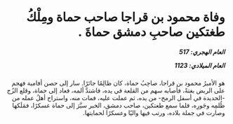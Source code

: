 <h1 dir="rtl">وفاة محمود بن قراجا صاحب حماة ومِلْكُ طغتكين صاحبِ دمشق حماةَ .</h1>

<h5 dir="rtl">العام الهجري:  517

العام الميلادي: 1123

</h5>

<p dir="rtl">هو الأميرُ محمود بن قراجا، صاحِبُ حماة، كان ظالِمًا جائرًا. سار إلى حصن أفامية فهجم على الربض بغتةً، فأصابه سهم من القلعة في يده، فاشتدَّ ألمه، فعاد إلى حماة، وقلع الزُج -الحديدة في أسفل الرمح- من يده، ثم عملت عليه، فمات منه، واستراح أهلُ عمله من ظُلمِه وجَورِه، فلما سمع طغتكين، صاحب دمشق، الخبر سيَّرَ إلى حماة عسكرًا، فمَلَكها وصارت في جملة بلاده، ورتب فيها واليًا وعسكرًا لحمايتها.</p></br>
